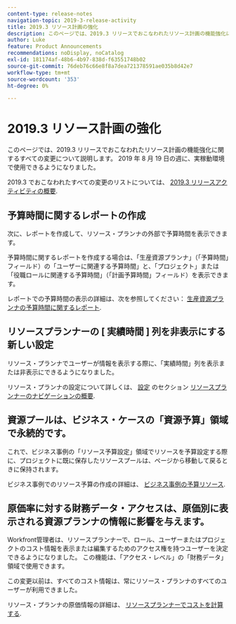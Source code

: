 ```yaml
---
content-type: release-notes
navigation-topic: 2019-3-release-activity
title: 2019.3 リソース計画の強化
description: このページでは、2019.3 リリースでおこなわれたリソース計画の機能強化に関するすべての変更について説明します。 2019 年 8 月 19 日の週に、実稼動環境で使用できるようになりました。
author: Luke
feature: Product Announcements
recommendations: noDisplay, noCatalog
exl-id: 181174af-48b6-4b97-838d-f63551748b02
source-git-commit: 76deb76c66e8f8a7dea721378591ae035b8d42e7
workflow-type: tm+mt
source-wordcount: '353'
ht-degree: 0%

---
```


# 2019.3 リソース計画の強化

このページでは、2019.3 リリースでおこなわれたリソース計画の機能強化に関するすべての変更について説明します。 2019 年 8 月 19 日の週に、実稼動環境で使用できるようになりました。

2019.3 でおこなわれたすべての変更のリストについては、 [2019.3 リリースアクティビティの概要](../../../../product-announcements/product-releases/quarterly-release-archive/2019.3-release-activity/2019.3-release-activity-overview.md).

## 予算時間に関するレポートの作成

次に、レポートを作成して、リソース・プランナの外部で予算時間を表示できます。

予算時間に関するレポートを作成する場合は、「生産資源プランナ」（「予算時間」フィールド）の「ユーザーに関連する予算時間」と、「プロジェクト」または「役職ロールに関連する予算時間」（「計画予算時間」フィールド）を表示できます。

レポートでの予算時間の表示の詳細は、次を参照してください： [生産資源プランナの予算時間に関するレポート](../../../../resource-mgmt/resource-planning/report-on-budgeted-hours.md).

## リソースプランナーの [ 実績時間 ] 列を非表示にする新しい設定

リソース・プランナでユーザーが情報を表示する際に、「実績時間」列を表示または非表示にできるようになりました。

リソース・プランナの設定について詳しくは、 [設定](../../../../resource-mgmt/resource-planning/resource-planner-navigation.md#settings) のセクション [リソースプランナーのナビゲーションの概要](../../../../resource-mgmt/resource-planning/resource-planner-navigation.md).

## 資源プールは、ビジネス・ケースの「資源予算」領域で永続的です。

これで、ビジネス事例の「リソース予算設定」領域でリソースを予算設定する際に、プロジェクトに既に保存したリソースプールは、ページから移動して戻るときに保持されます。

ビジネス事例でのリソース予算の作成の詳細は、 [ビジネス事例の予算リソース](../../../../manage-work/projects/define-a-business-case/budget-resources-in-business-case.md).

## 原価率に対する財務データ・アクセスは、原価別に表示される資源プランナの情報に影響を与えます。

Workfront管理者は、リソースプランナーで、ロール、ユーザーまたはプロジェクトのコスト情報を表示または編集するためのアクセス権を持つユーザーを決定できるようになりました。 この機能は、「アクセス・レベル」の「財務データ」領域で使用できます。

この変更以前は、すべてのコスト情報は、常にリソース・プランナのすべてのユーザーが利用できました。

リソース・プランナの原価情報の詳細は、 [リソースプランナーでコストを計算する](../../../../resource-mgmt/resource-planning/calculate-costs-resource-planner.md).

